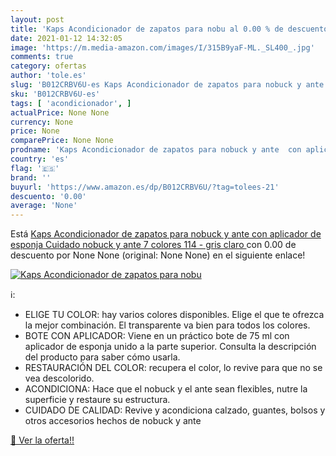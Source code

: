 ```yaml
---
layout: post
title: 'Kaps Acondicionador de zapatos para nobu al 0.00 % de descuento'
date: 2021-01-12 14:32:05
image: 'https://m.media-amazon.com/images/I/315B9yaF-ML._SL400_.jpg'
comments: true
category: ofertas
author: 'tole.es'
slug: 'B012CRBV6U-es Kaps Acondicionador de zapatos para nobuck y ante con...'
sku: 'B012CRBV6U-es'
tags: [ 'acondicionador', ]
actualPrice: None None
currency: None
price: None
comparePrice: None None
prodname: 'Kaps Acondicionador de zapatos para nobuck y ante  con aplicador de esponja  Cuidado nobuck y ante  7 colores  114 - gris claro '
country: 'es'
flag: '🇪🇸'
brand: ''
buyurl: 'https://www.amazon.es/dp/B012CRBV6U/?tag=tolees-21'
descuento: '0.00'
average: 'None'
---
```


Está [Kaps Acondicionador de zapatos para nobuck y ante  con aplicador de esponja  Cuidado nobuck y ante  7 colores  114 - gris claro ](https://www.amazon.es/dp/B012CRBV6U/?tag=tolees-21) con 0.00 de descuento por None None (original: None None) en el siguiente enlace!

[![Kaps Acondicionador de zapatos para nobu](https://m.media-amazon.com/images/I/315B9yaF-ML._SL400_.jpg)](https://www.amazon.es/dp/B012CRBV6U/?tag=tolees-21)

ℹ️:

- ELIGE TU COLOR: hay varios colores disponibles. Elige el que te ofrezca la mejor combinación. El transparente va bien para todos los colores.
- BOTE CON APLICADOR: Viene en un práctico bote de 75 ml con aplicador de esponja unido a la parte superior. Consulta la descripción del producto para saber cómo usarla.
- RESTAURACIÓN DEL COLOR: recupera el color, lo revive para que no se vea descolorido.
- ACONDICIONA: Hace que el nobuck y el ante sean flexibles, nutre la superficie y restaure su estructura.
- CUIDADO DE CALIDAD: Revive y acondiciona calzado, guantes, bolsos y otros accesorios hechos de nobuck y ante

[🛒 Ver la oferta!!](https://www.amazon.es/dp/B012CRBV6U/?tag=tolees-21)
